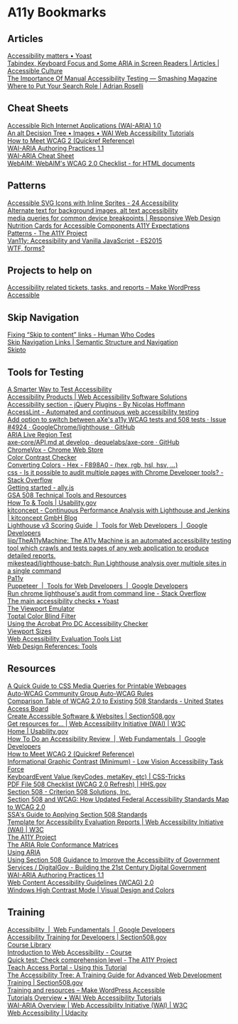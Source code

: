 <h1>A11y Bookmarks</h1>
<dl>
  <p>
    <dl>
      <p>
        <dl>
          <p>
            <dt>
              <h2>Articles</h2>
              <dl>
                <p>
                  <dt><a href="https://yoast.com/accessibility-matters/">Accessibility matters • Yoast</a>
                  <dt><a href="http://accessibleculture.org/articles/2010/05/tabindex/">Tabindex, Keyboard Focus and Some ARIA in Screen Readers | Articles | Accessible Culture</a>
                  <dt><a href="https://www.smashingmagazine.com/2018/09/importance-manual-accessibility-testing/">The Importance Of Manual Accessibility Testing — Smashing Magazine</a>
                  <dt><a href="http://adrianroselli.com/2015/08/where-to-put-your-search-role.html">Where to Put Your Search Role | Adrian Roselli</a>
              </dl>
              <p>
            <dt>
              <h2>Cheat Sheets</h2>
              <dl>
                <p>
                  <dt><a href="https://www.w3.org/TR/wai-aria-1.0/#roles">Accessible Rich Internet Applications (WAI-ARIA) 1.0</a>
                  <dt><a href="https://www.w3.org/WAI/tutorials/images/decision-tree/">An alt Decision Tree • Images • WAI Web Accessibility Tutorials</a>
                  <dt><a href="https://www.w3.org/WAI/WCAG21/quickref/?versions=2.0">How to Meet WCAG 2 (Quickref Reference)</a>
                  <dt><a href="https://www.w3.org/TR/wai-aria-practices/">WAI-ARIA Authoring Practices 1.1</a>
                  <dt><a href="http://karlgroves-sandbox.com/CheatSheets/ARIA-Cheatsheet.html">WAI-ARIA Cheat Sheet</a>
                  <dt><a href="https://webaim.org/standards/wcag/checklist">WebAIM: WebAIM&#39;s WCAG 2.0 Checklist - for HTML documents</a>
              </dl>
              <p>
            <dt>
              <h2>Patterns</h2>
              <dl>
                <p>
                  <dt><a href="https://www.24a11y.com/2018/accessible-svg-icons-with-inline-sprites/">Accessible SVG Icons with Inline Sprites - 24 Accessibility</a>
                  <dt><a href="http://davidmacd.com/blog/alternate-text-for-css-background-images.html">Alternate text for background images, alt text accessibility</a>
                  <dt><a href="https://responsivedesign.is/develop/browser-feature-support/media-queries-for-common-device-breakpoints/">media queries for common device breakpoints | Responsive Web Design</a>
                  <dt><a href="https://davatron5000.github.io/a11y-nutrition-cards/">Nutrition Cards for Accessible Components A11Y Expectations</a>
                  <dt><a href="https://a11yproject.com/patterns">Patterns - The A11Y Project</a>
                  <dt><a href="https://van11y.net/">Van11y: Accessibility and Vanilla JavaScript - ES2015</a>
                  <dt><a href="http://wtfforms.com/">WTF, forms?</a>
              </dl>
              <p>
            <dt>
              <h2>Projects to help on</h2>
              <dl>
                <p>
                  <dt><a href="https://make.wordpress.org/accessibility/handbook/get-involved/tickets-tasks-reports/">Accessibility related tickets, tasks, and reports – Make WordPress Accessible</a>
              </dl>
              <p>
            <dt>
              <h2>Skip Navigation</h2>
              <dl>
                <p>
                  <dt><a href="https://humanwhocodes.com/blog/2013/01/15/fixing-skip-to-content-links/">Fixing “Skip to content” links - Human Who Codes</a>
                  <dt><a href="https://dequeuniversity.com/class/semantic-structure2/within-pages/skip-navigation">Skip Navigation Links | Semantic Structure and Navigation</a>
                  <dt><a href="http://paypal.github.io/skipto/">Skipto</a>
              </dl>
              <p>
            <dt>
              <h2>Tools for Testing</h2>
              <dl>
                <p>
                  <dt><a href="https://laura-johnson.github.io/accessibility-presentation/#/title">A Smarter Way to Test Accessibility</a>
                  <dt><a href="https://www.deque.com/tools/">Accessibility Products | Web Accessibility Software Solutions</a>
                  <dt><a href="https://a11y.nicolas-hoffmann.net/">Accessibility section - jQuery Plugins - By Nicolas Hoffmann</a>
                  <dt><a href="https://www.accesslint.com/">AccessLint - Automated and continuous web accessibility testing</a>
                  <dt><a href="https://github.com/GoogleChrome/lighthouse/issues/4924">Add option to switch between aXe&#39;s a11y WCAG tests and 508 tests · Issue #4924 · GoogleChrome/lighthouse · GitHub</a>
                  <dt><a href="https://terrillthompson.com/tests/aria/live-scores.html">ARIA Live Region Test</a>
                  <dt><a href="https://github.com/dequelabs/axe-core/blob/develop/doc/API.md#options-parameter-examples">axe-core/API.md at develop · dequelabs/axe-core · GitHub</a>
                  <dt><a href="https://chrome.google.com/webstore/detail/chromevox/kgejglhpjiefppelpmljglcjbhoiplfn?hl=en">ChromeVox - Chrome Web Store</a>
                  <dt><a href="https://www.levelaccess.com/compliance-resource/color-contrast-checker/">Color Contrast Checker</a>
                  <dt><a href="https://convertingcolors.com/">Converting Colors - Hex - F898A0 - (hex, rgb, hsl, hsv, ...)</a>
                  <dt><a href="https://stackoverflow.com/questions/42685819/is-it-possible-to-audit-multiple-pages-with-chrome-developer-tools">css - Is it possible to audit multiple pages with Chrome Developer tools? - Stack Overflow</a>
                  <dt><a href="https://allyjs.io/getting-started.html">Getting started - ally.js</a>
                  <dt><a href="https://www.gsa.gov/about-us/organization/office-of-the-chief-information-officer/office-of-deputy-cio/office-of-enterprise-planning-and-governance/accessibility-and-section-508/gsa-508-technical-tools-and-resources">GSA
                      508 Technical Tools and Resources</a>
                  <dt><a href="https://www.usability.gov/how-to-and-tools/index.html">How To &amp; Tools | Usability.gov</a>
                  <dt><a href="https://kitconcept.com/blog/continuous-performance-analysis-with-lighthouse-and-jenkins/">kitconcept - Continuous Performance Analysis with Lighthouse and Jenkins | kitconcept GmbH Blog</a>
                  <dt><a href="https://developers.google.com/web/tools/lighthouse/v3/scoring">Lighthouse v3 Scoring Guide  |  Tools for Web Developers  |  Google Developers</a>
                  <dt><a href="https://github.com/liip/TheA11yMachine">liip/TheA11yMachine: The A11y Machine is an automated accessibility testing tool which crawls and tests pages of any web application to produce detailed reports.</a>
                  <dt><a href="https://github.com/mikestead/lighthouse-batch">mikestead/lighthouse-batch: Run Lighthouse analysis over multiple sites in a single command</a>
                  <dt><a href="http://pa11y.org/">Pa11y</a>
                  <dt><a href="https://developers.google.com/web/tools/puppeteer/">Puppeteer  |  Tools for Web Developers  |  Google Developers</a>
                  <dt><a href="https://stackoverflow.com/questions/47515808/run-chrome-lighthouses-audit-from-command-line" I>Run chrome lighthouse&#39;s audit from command line - Stack Overflow</a>
                  <dt><a href="https://yoast.com/main-accessibility-checks/">The main accessibility checks • Yoast</a>
                  <dt><a href="http://www.viewportemulator.com/">The Viewport Emulator</a>
                  <dt><a href="https://www.toptal.com/designers/colorfilter">Toptal Color Blind Filter</a>
                  <dt><a href="https://www.adobe.com/accessibility/products/acrobat/using-acrobat-pro-accessibility-checker.html">Using the Acrobat Pro DC Accessibility Checker</a>
                  <dt><a href="http://viewportsizes.com/">Viewport Sizes</a>
                  <dt><a href="https://www.w3.org/WAI/ER/tools/">Web Accessibility Evaluation Tools List</a>
                  <dt><a href="http://www.d.umn.edu/itss/training/online/webdesign/tools.html">Web Design References: Tools</a>
              </dl>
              <p>
            <dt>
              <h2>Resources</h2>
              <dl>
                <p>
                  <dt><a href="https://sympli.io/blog/2017/10/26/a-quick-guide-to-css-for-printable-webpages/">A Quick Guide to CSS Media Queries for Printable Webpages</a>
                  <dt><a href="https://www.w3.org/TR/wai-aria-1.1/#roles" Accessible Rich Internet Applications (WAI-ARIA) 1.1</a> <dt><a href="https://auto-wcag.github.io/auto-wcag/">Auto-WCAG Community Group Auto-WCAG Rules</a>
                  <dt><a href="https://www.access-board.gov/guidelines-and-standards/communications-and-it/about-the-ict-refresh/background/comparison-table-of-wcag2-to-existing-508-standards">Comparison Table of WCAG 2.0 to Existing 508 Standards -
                      United States Access Board</a>
                  <dt><a href="https://www.section508.gov/create/software-websites">Create Accessible Software &amp; Websites | Section508.gov</a>
                  <dt><a href="https://www.w3.org/WAI/roles/">Get resources for… | Web Accessibility Initiative (WAI) | W3C</a>
                  <dt><a href="https://www.usability.gov/">Home | Usability.gov</a>
                  <dt><a href="https://developers.google.com/web/fundamentals/accessibility/how-to-review">How To Do an Accessibility Review  |  Web Fundamentals  |  Google Developers</a>
                  <dt><a href="https://www.w3.org/WAI/WCAG21/quickref/?versions=2.0">How to Meet WCAG 2 (Quickref Reference)</a>
                  <dt><a href="https://www.w3.org/WAI/GL/low-vision-a11y-tf/wiki/Informational_Graphic_Contrast_(Minimum)#Pie_Charts">Informational Graphic Contrast (Minimum) - Low Vision Accessibility Task Force</a>
                  <dt><a href="https://css-tricks.com/snippets/javascript/javascript-keycodes/">KeyboardEvent Value (keyCodes, metaKey, etc) | CSS-Tricks</a>
                  <dt><a href="https://www.hhs.gov/web/section-508/making-files-accessible/checklist/pdf/index.html">PDF File 508 Checklist (WCAG 2.0 Refresh) | HHS.gov</a>
                  <dt><a href="http://www.criterion508.com/Section508Compliance">Section 508 - Criterion 508 Solutions, Inc.</a>
                  <dt><a href="https://www.microassist.com/digital-accessibility/section-508-and-wcag/">Section 508 and WCAG: How Updated Federal Accessibility Standards Map to WCAG 2.0</a>
                  <dt><a href="https://www.ssa.gov/accessibility/files/SSA_Guide_to_Applying_Section_508_Standards.pdf">SSA&#39;s Guide to Applying Section 508 Standards</a>
                  <dt><a href="https://www.w3.org/WAI/test-evaluate/report-template/">Template for Accessibility Evaluation Reports | Web Accessibility Initiative (WAI) | W3C</a>
                  <dt><a href="https://a11yproject.com/">The A11Y Project</a>
                  <dt><a href="http://whatsock.com/training/matrices/">The ARIA Role Conformance Matrices</a>
                  <dt><a href="https://www.w3.org/TR/aria-in-html/">Using ARIA</a>
                  <dt><a href="https://digital.gov/2015/06/05/using-section-508-guidance-to-improve-the-accessibility-of-government-services/">Using Section 508 Guidance to Improve the Accessibility of Government Services / DigitalGov - Building the
                      21st Century Digital Government</a>
                  <dt><a href="https://www.w3.org/TR/wai-aria-practices-1.1/">WAI-ARIA Authoring Practices 1.1</a>
                  <dt><a href="https://www.w3.org/TR/WCAG20/">Web Content Accessibility Guidelines (WCAG) 2.0</a>
                  <dt><a href="https://dequeuniversity.com/class/visual-design2/contrast/high-contrast-mode">Windows High Contrast Mode | Visual Design and Colors</a>
              </dl>
              <p>
            <dt>
              <h2>Training</h2>
              <dl>
                <p>
                  <dt><a href="https://developers.google.com/web/fundamentals/accessibility/">Accessibility  |  Web Fundamentals  |  Google Developers</a>
                  <dt><a href="https://www.section508.gov/create/developer-training">Accessibility Training for Developers | Section508.gov</a>
                  <dt><a href="https://siteimprove.litmos.com/admin/courses/75704/library">Course Library</a>
                  <dt><a href="https://webaccessibility.withgoogle.com/course">Introduction to Web Accessibility - Course</a>
                  <dt><a href="https://a11yproject.com/posts/check-comprehension-level/">Quick test: Check comprehension level - The A11Y Project</a>
                  <dt><a href="https://teachaccess.github.io/tutorial/">Teach Access Portal - Using this Tutorial</a>
                  <dt><a href="http://whatsock.com/training/">The Accessibility Tree: A Training Guide for Advanced Web Development</a>
                  <dt><a href="https://www.section508.gov/training/508-training">Training | Section508.gov</a>
                  <dt><a href="https://make.wordpress.org/accessibility/handbook/best-practices/training-and-resources/">Training and resources – Make WordPress Accessible</a>
                  <dt><a href="https://www.w3.org/WAI/tutorials/">Tutorials Overview • WAI Web Accessibility Tutorials</a>
                  <dt><a href="https://www.w3.org/WAI/standards-guidelines/aria/">WAI-ARIA Overview | Web Accessibility Initiative (WAI) | W3C</a>
                  <dt><a href="https://www.udacity.com/course/web-accessibility--ud891">Web Accessibility | Udacity</a>
              </dl>
              <p>
        </dl>
        <p>
